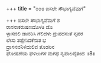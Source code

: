 +++
title = "೦೦೮ ಐಸಲೇ ಸೌಭಾಗ್ಯವೆಮಗೆ"

+++
ಐಸಲೇ ಸೌಭಾಗ್ಯವೆಮಗೆ ಶ  
ರಾಸನಾಕರುಷಣದೊಳತಿ ಡೊ  
ಳ್ಳಾಸದಲಿ ಡಾವರಿಸಿ ಗೆಲಿದಳು ದ್ರುಪದಸುತೆ ನೃಪರ   
ಲೇಸು ತಪ್ಪೇನಿದಕೆನುತ ಭ  
ದ್ರಾಸನವನಿಳಿದುಲಿವ ತೊಡರಿನ  
ಘೋಷಣೆಯ ಘಳಿಲುಗಳ ಮಗಧ ನೃಪಾಲನೈತಂದ     ॥8॥